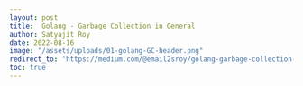 ```yaml
---
layout: post
title:  Golang - Garbage Collection in General
author: Satyajit Roy
date: 2022-08-16
image: "/assets/uploads/01-golang-GC-header.png"
redirect_to: 'https://medium.com/@email2sroy/golang-garbage-collection-in-general-c28ae82558c4/'
toc: true
---
```

